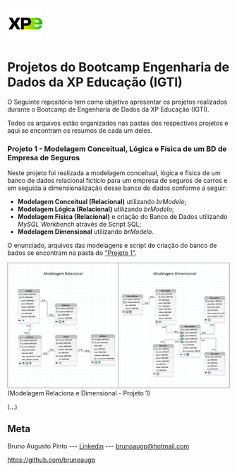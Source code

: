 <img src="logo_xp.png" width="80">
 
 # Projetos do Bootcamp Engenharia de Dados da XP Educação (IGTI) 

O Seguinte repositório tem como objetivo apresentar os projetos realizados durante o Bootcamp de Engenharia de Dados da XP Educação (IGTI).

Todos os arquivos estão organizados nas pastas dos respectivos projetos e aqui se encontram os resumos de cada um deles.

<!-- colocar screenshoot do seu projeto -->

### Projeto 1 - Modelagem Conceitual, Lógica e Física de um BD de Empresa de Seguros

Neste projeto foi realizada a modelagem conceitual, lógica e física de um banco de dados relacional fictício para um empresa de seguros de carros e em seguida a dimensionalização desse banco de dados conforme a seguir:

* **Modelagem Conceitual (Relacional)** utilizando _brModelo_;
* **Modelagem Lógica (Relacional)** utilizando _brModelo_;
* **Modelagem Física (Relacional)** e criação do Banco de Dados utilizando _MySQL Workbench_ através de Script SQL;
* **Modelagem Dimensional** utilizando _brModelo_.

O enunciado, arquivos das modelagens e script de criação do banco de bados se encontram na pasta do ["Projeto 1"](https://github.com/brunoaugp/bootcamp_eng_dados/tree/master/Projeto1 "Link Projeto1").


![imagem1](img_modelagem.png "Modelagem Física")
(Modelagem Relaciona e Dimensional - Projeto 1)

(...)

## Meta

Bruno Augusto Pinto --- [Linkedin](https://www.linkedin.com/in/brunoaugp/) --- brunoaugp@hotmail.com

<https://github.com/brunoaugp>


